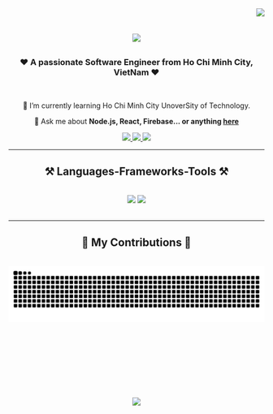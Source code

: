 <img align="right" src="https://visitor-badge.laobi.icu/badge?page_id=LeNguyenYenNhi2812.LeNguyenYenNhi2812" />

<h1 align="center">
    <img src="https://readme-typing-svg.herokuapp.com/?font=Righteous&size=35&center=true&vCenter=true&width=500&height=70&duration=4000&lines=Hi+There!+👋;+I'm+YenNhi!;" />
</h1>

<h3 align="center"> ❤️ A passionate Software Engineer from Ho Chi Minh City, VietNam ❤️</h3>

<br/>

<div align="center">
 
 
 
 🌱 I’m currently learning Ho Chi Minh City UnoverSity of Technology.

💬 Ask me about **Node.js, React, Firebase... or anything [here](https://github.com/LeNguyenYenNhi2812/LeNguyenYenNhi2812/issues)**



 </div>
 
<div align="center"> 
  <a href="mailto:lenguyenyennhi2004@gmail.com">
    <img src="https://img.shields.io/badge/Gmail-333333?style=for-the-badge&logo=gmail&logoColor=red" />
  </a>
  <a href="https://linkedin.com/in/nhi-lê-nguyễn-yến-a5240a276" target="_blank">
    <img src="https://img.shields.io/badge/LinkedIn-0077B5?style=for-the-badge&logo=linkedin&logoColor=white" target="_blank" />
  </a>
  <a href="https://LeNguyenYenNhi2812.github.io" target="_blank">
     <img src="https://img.shields.io/badge/Portfolio-FF5722?style=for-the-badge&logo=todoist&logoColor=white" target="_blank" /> <!-- sqlite, safari, google-chrome are other good icon options -->
  </a>
</div>

 <hr/>
 
<h2 align="center">⚒️ Languages-Frameworks-Tools ⚒️</h2>
<br/>
<div align="center">
    <img src="https://skillicons.dev/icons?i=react,bootstrap,html,css,vscode,github,figma,tailwind,git,r" />
    <img src="https://skillicons.dev/icons?i=nodejs,python,javascript,typescript,express,firebase,mongodb,c,nextjs" /><br>
</div>

<br/>
<hr/>

<div align="center">
  <h2>🐍 My Contributions 🐍</h2>
  <br>

   <img alt="snake eating my contributions" src="https://raw.githubusercontent.com/LeNguyenYenNhi2812/LeNguyenYenNhi2812/output/github-contribution-grid-snake.svg" />
  
  <br/><br/><br/>
</div>



<br/>

<h1 align="center">
    <img src="https://readme-typing-svg.herokuapp.com/?font=Righteous&size=35&center=true&vCenter=true&width=500&height=70&duration=4000&lines=Contact+Me!+👋;" />
</h1>


<br/>
